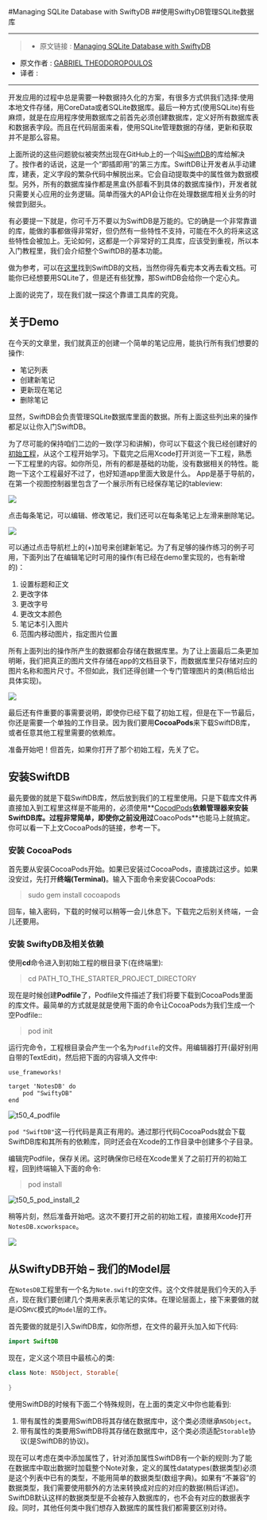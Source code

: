#Managing SQLite Database with SwiftyDB
##使用SwiftyDB管理SQLite数据库

***

>* 原文链接 : [Managing SQLite Database with SwiftyDB](http://www.appcoda.com/swiftydb/)
* 原文作者 : [GABRIEL THEODOROPOULOS](http://www.appcoda.com/author/gabrielth/)
* 译者 : []()

***

开发应用的过程中总是需要一种数据持久化的方案，有很多方式供我们选择:使用本地文件存储，用CoreData或者SQLite数据库。最后一种方式(使用SQLite)有些麻烦，就是在应用程序使用数据库之前首先必须创建数据库，定义好所有数据库表和数据表字段。而且在代码层面来看，使用SQLite管理数据的存储，更新和获取并不是那么容易。

上面所说的这些问题貌似被突然出现在GitHub上的一个叫[SwiftDB](https://github.com/Oyvindkg/swiftydb)的库给解决了。按作者的话说，这是一个“即插即用”的第三方库。SwiftDB让开发者从手动建库，建表，定义字段的繁杂代码中解脱出来。它会自动提取类中的属性做为数据模型。另外，所有的数据库操作都是黑盒(外部看不到具体的数据库操作)，开发者就只需要关心应用的业务逻辑。简单而强大的API会让你在处理数据库相关业务的时候尝到甜头。

有必要提一下就是，你可千万不要以为SwiftDB是万能的。它的确是一个非常靠谱的库，能做的事都做得非常好，但仍然有一些特性不支持，可能在不久的将来这这些特性会被加上。无论如何，这都是一个非常好的工具库，应该受到重视，所以本入门教程里，我们会介绍整个SwiftDB的基本功能。

做为参考，可以在[这里](http://oyvindkg.github.io/swiftydb/)找到SwiftDB的文档，当然你得先看完本文再去看文档。可能你已经想要用SQLite了，但是还有些犹豫，那SwiftDB会给你一个定心丸。

上面的说完了，现在我们就一探这个靠谱工具库的究竟。

## 关于Demo

在今天的文章里，我们就真正的创建一个简单的笔记应用，能执行所有我们想要的操作:

- 笔记列表
- 创建新笔记
- 更新现在笔记
- 删除笔记

显然，SwiftDB会负责管理SQLite数据库里面的数据。所有上面这些列出来的操作都足以让你入门SwiftDB。

为了尽可能的保持咱们二边的一致(学习和讲解)，你可以下载这个我已经创建好的[初始工程](https://github.com/appcoda/SwiftyDB-Demo/blob/master/NotesDBStarter.zip?raw=true)，从这个工程开始学习。下载完之后用Xcode打开浏览一下工程，熟悉一下工程里的内容。如你所见，所有的都是基础的功能，没有数据相关的特性。能跑一下这个工程最好不过了，也好知道app里面大致是什么。
App是基于导航的，在第一个视图控制器里包含了一个展示所有已经保存笔记的tableview:

![](http://www.appcoda.com/wp-content/uploads/2016/03/t50_1_note_list.png)

点击每条笔记，可以编辑、修改笔记，我们还可以在每条笔记上左滑来删除笔记。

![](http://www.appcoda.com/wp-content/uploads/2016/03/t50_2_delete_note.png)

可以通过点击导航栏上的(+)加号来创建新笔记。为了有足够的操作练习的例子可用，下面列出了在编辑笔记时可用的操作(有已经在demo里实现的，也有新增的)：
1. 设置标题和正文
2. 更改字体
3. 更改字号
4. 更改文本颜色
5. 笔记本引入图片
6. 范围内移动图片，指定图片位置

所有上面列出的操作所产生的数据都会存储在数据库里。为了让上面最后二条更加明晰，我们把真正的图片文件存储在app的文档目录下，而数据库里只存储对应的图片名称和图片尺寸。不但如此，我们还得创建一个专门管理图片的类(稍后给出具体实现)。

![](http://www.appcoda.com/wp-content/uploads/2016/03/t50_3_edit_note.png)

最后还有件重要的事需要说明，即使你已经下载了初始工程，但是在下一节最后，你还是需要一个单独的工作目录。因为我们要用**CocoaPods**来下载SwiftDB库，或者任意其他工程里需要的依赖库。

准备开始吧！但首先，如果你打开了那个初始工程，先关了它。

## 安装SwiftDB

最先要做的就是下载SwiftDB库，然后放到我们的工程里使用。只是下载库文件再直接加入到工程里这样是不能用的，必须使用**[CocodPods](https://cocoapods.org/)**依赖管理器来安装SwiftDB库。过程非常简单，即使你之前没用过**CoacoPods**也能马上就搞定。你可以看一下上文CocoaPods的链接，参考一下。

### 安装 CocoaPods

首先要从安装CocoaPods开始。如果已安装过CocoaPods，直接跳过这步。如果没安过，先打开**终端(Terminal)**。输入下面命令来安装CocoaPods:

> sudo gem install cocoapods

回车，输入密码，下载的时候可以稍等一会儿休息下。下载完之后别关终端，一会儿还要用。

### 安装 SwiftyDB及相关依赖

使用**cd**命令进入到初始工程的根目录下(在终端里):

>  cd PATH_TO_THE_STARTER_PROJECT_DIRECTORY

现在是时候创建**Podfile**了，Podfile文件描述了我们将要下载到CocoaPods里面的库文件。最简单的方式就是就是使用下面的命令让CocoaPods为我们生成一个空Podfile::

> pod init

运行完命令，工程根目录会产生一个名为`Podfile`的文件。用编辑器打开(最好别用自带的TextEdit)，然后把下面的内容填入文件中:

```shell
use_frameworks!

target 'NotesDB' do
    pod "SwiftyDB"
end
```

![t50_4_podfile](http://www.appcoda.com/wp-content/uploads/2016/03/t50_4_podfile.png)


`pod "SwiftDB"`这一行代码是真正有用的。通过那行代码CocoaPods就会下载SwiftDB库和其所有的依赖库，同时还会在Xcode的工作目录中创建多个子目录。

编辑完Podfile，保存关闭。这时确保你已经在Xcode里关了之前打开的初始工程，回到终端输入下面的命令:

> pod install


![t50_5_pod_install_2](http://www.appcoda.com/wp-content/uploads/2016/03/t50_5_pod_install_2.png)


稍等片刻，然后准备开始吧。这次不要打开之前的初始工程，直接用Xcode打开`NotesDB.xcworkspace`。

![](http://www.appcoda.com/wp-content/uploads/2016/03/t50_6_folder_after_installation.png)

## 从SwiftyDB开始 – 我们的Model层

在`NotesDB`工程里有一个名为`Note.swift`的空文件。这个文件就是我们今天的入手点，现在我们要创建几个类用来表示笔记的实体。在理论层面上，接下来要做的就是iOS`MVC`模式的`Model`层的工作。

首先要做的就是引入SwiftDB库，如你所想，在文件的最开头加入如下代码:

```swift
import SwiftDB
```

现在，定义这个项目中最核心的类:

```swift
class Note: NSObject, Storable{
  
}
```

使用SwiftDB的时候有下面二个特殊规则，在上面的类定义中你也能看到:

1. 带有属性的类要用SwiftDB将其存储在数据库中，这个类必须继承`NSObject`。
2. 带有属性的类要用SwiftDB将其存储在数据库中，这个类必须适配`Storable`协议(是SwiftDB的协议)。

现在可以考虑在类中添加属性了，针对添加属性SwiftDB有一个新的规则:为了能在数据库中取出数据时加载整个Note对象，定义的属性datatypes(数据类型)必须是这个列表中已有的类型，不能用简单的数据类型(数组字典)。如果有“不兼容”的数据类型，我们需要使用额外的方法来转换成对应的对应的数据(稍后详述)。SwiftDB默认这样的数据类型是不会被存入数据库的，也不会有对应的数据表字段。同时，其他任何类中我们想存入数据库的属性我们都需要区别对待。
